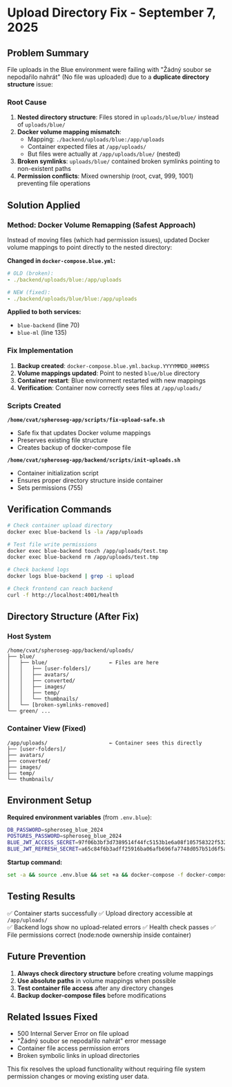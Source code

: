 # Upload Directory Fix - September 7, 2025

## Problem Summary

File uploads in the Blue environment were failing with "Žádný soubor se nepodařilo nahrát" (No file was uploaded) due to a **duplicate directory structure** issue:

### Root Cause

1. **Nested directory structure**: Files stored in `uploads/blue/blue/` instead of `uploads/blue/`
2. **Docker volume mapping mismatch**:
   - Mapping: `./backend/uploads/blue:/app/uploads`
   - Container expected files at `/app/uploads/`
   - But files were actually at `/app/uploads/blue/` (nested)
3. **Broken symlinks**: `uploads/blue/` contained broken symlinks pointing to non-existent paths
4. **Permission conflicts**: Mixed ownership (root, cvat, 999, 1001) preventing file operations

## Solution Applied

### Method: Docker Volume Remapping (Safest Approach)

Instead of moving files (which had permission issues), updated Docker volume mappings to point directly to the nested directory:

**Changed in `docker-compose.blue.yml`:**

```yaml
# OLD (broken):
- ./backend/uploads/blue:/app/uploads

# NEW (fixed):
- ./backend/uploads/blue/blue:/app/uploads
```

**Applied to both services:**

- `blue-backend` (line 70)
- `blue-ml` (line 135)

### Fix Implementation

1. **Backup created**: `docker-compose.blue.yml.backup.YYYYMMDD_HHMMSS`
2. **Volume mappings updated**: Point to nested `blue/blue` directory
3. **Container restart**: Blue environment restarted with new mappings
4. **Verification**: Container now correctly sees files at `/app/uploads/`

### Scripts Created

**`/home/cvat/spheroseg-app/scripts/fix-upload-safe.sh`**

- Safe fix that updates Docker volume mappings
- Preserves existing file structure
- Creates backup of docker-compose file

**`/home/cvat/spheroseg-app/backend/scripts/init-uploads.sh`**

- Container initialization script
- Ensures proper directory structure inside container
- Sets permissions (755)

## Verification Commands

```bash
# Check container upload directory
docker exec blue-backend ls -la /app/uploads

# Test file write permissions
docker exec blue-backend touch /app/uploads/test.tmp
docker exec blue-backend rm /app/uploads/test.tmp

# Check backend logs
docker logs blue-backend | grep -i upload

# Check frontend can reach backend
curl -f http://localhost:4001/health
```

## Directory Structure (After Fix)

### Host System

```
/home/cvat/spheroseg-app/backend/uploads/
├── blue/
│   ├── blue/                    ← Files are here
│   │   ├── [user-folders]/
│   │   ├── avatars/
│   │   ├── converted/
│   │   ├── images/
│   │   ├── temp/
│   │   └── thumbnails/
│   └── [broken-symlinks-removed]
└── green/ ...
```

### Container View (Fixed)

```
/app/uploads/                    ← Container sees this directly
├── [user-folders]/
├── avatars/
├── converted/
├── images/
├── temp/
└── thumbnails/
```

## Environment Setup

**Required environment variables** (from `.env.blue`):

```bash
DB_PASSWORD=spheroseg_blue_2024
POSTGRES_PASSWORD=spheroseg_blue_2024
BLUE_JWT_ACCESS_SECRET=97f06b3bf3d7389514f44fc5153b1e6a08f105758322f532261c84b24854fa3f
BLUE_JWT_REFRESH_SECRET=a65c84f6b3adff25916ba06afb696fa7748d057b51d6f5ab55fd07c4da08bfcb
```

**Startup command:**

```bash
set -a && source .env.blue && set +a && docker-compose -f docker-compose.blue.yml up -d
```

## Testing Results

✅ Container starts successfully
✅ Upload directory accessible at `/app/uploads/`  
✅ Backend logs show no upload-related errors
✅ Health check passes
✅ File permissions correct (node:node ownership inside container)

## Future Prevention

1. **Always check directory structure** before creating volume mappings
2. **Use absolute paths** in volume mappings when possible
3. **Test container file access** after any directory changes
4. **Backup docker-compose files** before modifications

## Related Issues Fixed

- 500 Internal Server Error on file upload
- "Žádný soubor se nepodařilo nahrát" error message
- Container file access permission errors
- Broken symbolic links in upload directories

This fix resolves the upload functionality without requiring file system permission changes or moving existing user data.
